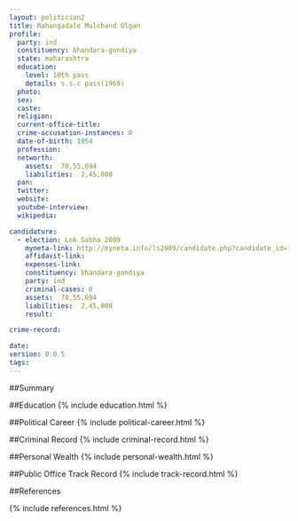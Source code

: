 ```yaml
---
layout: politician2
title: Rahangadale Mulchand Olgan
profile: 
  party: ind
  constituency: bhandara-gondiya
  state: maharashtra
  education: 
    level: 10th pass
    details: s.s.c pass(1969)
  photo: 
  sex: 
  caste: 
  religion: 
  current-office-title: 
  crime-accusation-instances: 0
  date-of-birth: 1954
  profession: 
  networth: 
    assets:  70,55,694
    liabilities:  2,45,000
  pan: 
  twitter: 
  website: 
  youtube-interview: 
  wikipedia: 

candidature: 
  - election: Lok Sabha 2009
    myneta-link: http://myneta.info/ls2009/candidate.php?candidate_id=1407
    affidavit-link: 
    expenses-link: 
    constituency: bhandara-gondiya 
    party: ind
    criminal-cases: 0
    assets:  70,55,694
    liabilities:  2,45,000
    result:  

crime-record: 

date: 
version: 0.0.5
tags: 
---
```

##Summary


##Education
{% include education.html %}


##Political Career
{% include political-career.html %}


##Criminal Record
{% include criminal-record.html %}


##Personal Wealth
{% include personal-wealth.html %}


##Public Office Track Record
{% include track-record.html %}


##References


{% include references.html %}